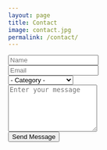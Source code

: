 ```yaml
---
layout: page
title: Contact
image: contact.jpg
permalink: /contact/
---
```


<form method="get">
<div class="row w-100">
    <input type="text" name="name" id="name" value="" placeholder="Name" />
</div>
<div class="row w-100">
    <input type="email" name="email" id="email" value="" placeholder="Email" />
</div>
<div class="container w-100">
<select name="category" id="category">
    <option value="">- Category -</option>
    <option value="1">Query</option>
    <option value="2">Business</option>
    <option value="3">Human Resources</option>
</select>
</div>
<div class="container w-100">
    <textarea name="message" id="message" placeholder="Enter your message" rows="6"></textarea>
</div>
<div class="row w-100">
    <input type="submit" value="Send Message" />
</div>
</form>